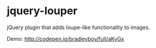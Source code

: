 jquery-louper
=============

jQuery plugin that adds loupe-like functionality to images.

Demo: http://codepen.io/bradleyboy/full/aKyGx
